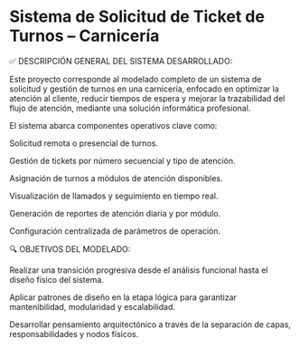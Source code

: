 # Sistema de Solicitud de Ticket de Turnos – Carnicería
✅ DESCRIPCIÓN GENERAL DEL SISTEMA DESARROLLADO:

Este proyecto corresponde al modelado completo de un sistema de solicitud y gestión de turnos en una carnicería, enfocado en optimizar la atención al cliente, reducir tiempos de espera y mejorar la trazabilidad del flujo de atención, mediante una solución informática profesional.

El sistema abarca componentes operativos clave como:

Solicitud remota o presencial de turnos.

Gestión de tickets por número secuencial y tipo de atención.

Asignación de turnos a módulos de atención disponibles.

Visualización de llamados y seguimiento en tiempo real.

Generación de reportes de atención diaria y por módulo.

Configuración centralizada de parámetros de operación.

🔍 OBJETIVOS DEL MODELADO:

Realizar una transición progresiva desde el análisis funcional hasta el diseño físico del sistema.

Aplicar patrones de diseño en la etapa lógica para garantizar mantenibilidad, modularidad y escalabilidad.

Desarrollar pensamiento arquitectónico a través de la separación de capas, responsabilidades y nodos físicos.
